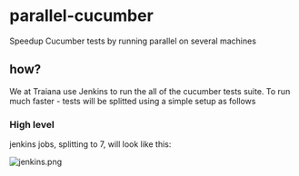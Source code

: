 # parallel-cucumber
Speedup Cucumber tests by running parallel on several machines


## how?
We at Traiana use Jenkins to run the all of the cucumber tests suite.
To run much faster - tests will be splitted using a simple setup as follows

### High level

jenkins jobs, splitting to 7, will look like this:

![jenkins.png]({{site.baseurl}}/jenkins.png)
